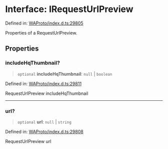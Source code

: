 # Interface: IRequestUrlPreview

Defined in: [WAProto/index.d.ts:29805](https://github.com/Fokusdotid/bail/blob/82f46c566476ac566bfd781dede14412fcdfb787/WAProto/index.d.ts#L29805)

Properties of a RequestUrlPreview.

## Properties

### includeHqThumbnail?

> `optional` **includeHqThumbnail**: `null` \| `boolean`

Defined in: [WAProto/index.d.ts:29811](https://github.com/Fokusdotid/bail/blob/82f46c566476ac566bfd781dede14412fcdfb787/WAProto/index.d.ts#L29811)

RequestUrlPreview includeHqThumbnail

***

### url?

> `optional` **url**: `null` \| `string`

Defined in: [WAProto/index.d.ts:29808](https://github.com/Fokusdotid/bail/blob/82f46c566476ac566bfd781dede14412fcdfb787/WAProto/index.d.ts#L29808)

RequestUrlPreview url
